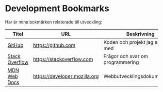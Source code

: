 # Development Bookmarks

Här är mina bokmärken relaterade till utveckling:

| Titel                       | URL                                  | Beskrivning                       |
|-----------------------------|--------------------------------------|-----------------------------------|
| [GitHub](https://github.com) | https://github.com                   | Koden och projekt jag arbetar med |
| [Stack Overflow](https://stackoverflow.com) | https://stackoverflow.com | Frågor och svar om programmering   |
| [MDN Web Docs](https://developer.mozilla.org) | https://developer.mozilla.org | Webbutvecklingsdokumentation |
